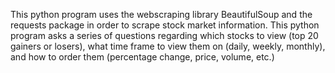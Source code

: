 This python program uses the webscraping library BeautifulSoup and the requests package in order to scrape stock market information.
This python program asks a series of questions regarding which stocks to view (top 20 gainers or losers), what time frame to view them on (daily, weekly, monthly), and how to order them (percentage change, price, volume, etc.)
